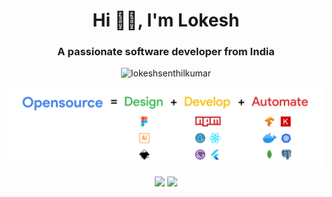 <h1 align="center">Hi 👋🏻, I'm Lokesh</h1>
<h3 align="center">A passionate software developer from India</h3>
<p align="center"> <img src="https://komarev.com/ghpvc/?username=lokeshsenthilkumar" alt="lokeshsenthilkumar" /> </p>


<img src="https://github.com/lokeshsenthilkumar/lokeshsenthilkumar/blob/master/linkedin_banner.png" />
<p align="center">
  <img src="https://github-readme-stats.vercel.app/api?username=lokeshsenthilkumar&count_private=true&show_icons=true" height="170px">
  <img src="https://github-readme-stats.vercel.app/api/top-langs/?username=lokeshsenthilkumar&layout=compact" height="170px">
</p>


